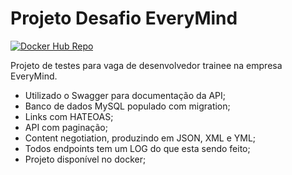 # Projeto Desafio EveryMind

[![Docker Hub Repo](https://img.shields.io/docker/pulls/okevinraupp/desafio-everymind.svg)](https://hub.docker.com/repository/docker/okevinraupp/desafio-everymind)

Projeto de testes para vaga de desenvolvedor trainee na empresa EveryMind.

- Utilizado o Swagger para documentação da API;
- Banco de dados MySQL populado com migration;
- Links com HATEOAS;
- API com paginação;
- Content negotiation, produzindo em JSON, XML e YML;
- Todos endpoints tem um LOG do que esta sendo feito;
- Projeto disponível no docker;
